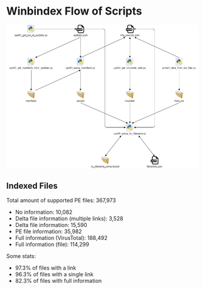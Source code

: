 # Winbindex Flow of Scripts

![winbindex-scripts-flow.png](winbindex-scripts-flow.png)

## Indexed Files

<!--FileStats-->
Total amount of supported PE files: 367,973

* No information: 10,082
* Delta file information (multiple links): 3,528
* Delta file information: 15,590
* PE file information: 35,982
* Full information (VirusTotal): 188,492
* Full information (file): 114,299

Some stats:

* 97.3% of files with a link
* 96.3% of files with a single link
* 82.3% of files with full information
<!--/FileStats-->
